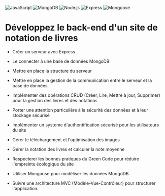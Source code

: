 ![JavaScript](https://img.shields.io/badge/Fait%20avec-JavaScript-yellow?logo=javascript)
![MongoDB](https://img.shields.io/badge/Fait%20avec-MongoDB-brightgreen?logo=mongodb)
![Node.js](https://img.shields.io/badge/Fait%20avec-Node.js-green?logo=node.js)
![Express](https://img.shields.io/badge/Fait%20avec-Express-black?logo=express)
![Mongoose](https://img.shields.io/badge/Fait%20avec-Mongoose-red?logo=mongoose)

# Développez le back-end d'un site de notation de livres

- Créer un serveur avec Express
- Le connecter à une base de données MongoDB
- Mettre en place la structure du serveur
- Mettre en place la gestion de la communication entre le serveur et la base de données

 - Implémenter des opérations CRUD (Créer, Lire, Mettre à jour, Supprimer) pour la gestion des livres et des notations
 - Porter une attention particulière à la sécurité des données et à leur stockage sécurisé
 - Implémenter un système d'authentification sécurisé pour les utilisateurs du site
 - Gérer le téléchargement et l'optimisation des images
 - Gérer la notation des livres et calculer la note moyenne

- Respecterer les bonnes pratiques du Green Code pour réduire l'empreinte écologique du site
- Utiliser Mongoose pour modéliser les données MongoDB
- Suivre une architecture MVC (Modèle-Vue-Contrôleur) pour structurer l'application.
